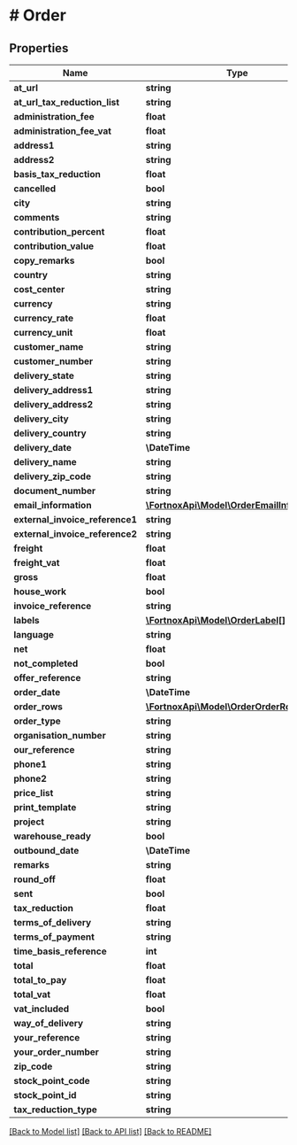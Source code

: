# # Order

## Properties

Name | Type | Description | Notes
------------ | ------------- | ------------- | -------------
**at_url** | **string** |  | [optional]
**at_url_tax_reduction_list** | **string** |  | [optional]
**administration_fee** | **float** |  | [optional]
**administration_fee_vat** | **float** |  | [optional]
**address1** | **string** |  | [optional]
**address2** | **string** |  | [optional]
**basis_tax_reduction** | **float** |  | [optional]
**cancelled** | **bool** |  | [optional]
**city** | **string** |  | [optional]
**comments** | **string** |  | [optional]
**contribution_percent** | **float** |  | [optional]
**contribution_value** | **float** |  | [optional]
**copy_remarks** | **bool** |  | [optional]
**country** | **string** |  | [optional]
**cost_center** | **string** |  | [optional]
**currency** | **string** |  | [optional]
**currency_rate** | **float** |  | [optional]
**currency_unit** | **float** |  | [optional]
**customer_name** | **string** |  | [optional]
**customer_number** | **string** |  |
**delivery_state** | **string** |  | [optional]
**delivery_address1** | **string** |  | [optional]
**delivery_address2** | **string** |  | [optional]
**delivery_city** | **string** |  | [optional]
**delivery_country** | **string** |  | [optional]
**delivery_date** | **\DateTime** |  | [optional]
**delivery_name** | **string** |  | [optional]
**delivery_zip_code** | **string** |  | [optional]
**document_number** | **string** |  | [optional]
**email_information** | [**\FortnoxApi\Model\OrderEmailInformation**](OrderEmailInformation.md) |  | [optional]
**external_invoice_reference1** | **string** |  | [optional]
**external_invoice_reference2** | **string** |  | [optional]
**freight** | **float** |  | [optional]
**freight_vat** | **float** |  | [optional]
**gross** | **float** |  | [optional]
**house_work** | **bool** |  | [optional]
**invoice_reference** | **string** |  | [optional]
**labels** | [**\FortnoxApi\Model\OrderLabel[]**](OrderLabel.md) |  | [optional]
**language** | **string** |  | [optional]
**net** | **float** |  | [optional]
**not_completed** | **bool** |  | [optional]
**offer_reference** | **string** |  | [optional]
**order_date** | **\DateTime** |  | [optional]
**order_rows** | [**\FortnoxApi\Model\OrderOrderRow[]**](OrderOrderRow.md) |  | [optional]
**order_type** | **string** |  | [optional]
**organisation_number** | **string** |  | [optional]
**our_reference** | **string** |  | [optional]
**phone1** | **string** |  | [optional]
**phone2** | **string** |  | [optional]
**price_list** | **string** |  | [optional]
**print_template** | **string** |  | [optional]
**project** | **string** |  | [optional]
**warehouse_ready** | **bool** |  | [optional]
**outbound_date** | **\DateTime** |  | [optional]
**remarks** | **string** |  | [optional]
**round_off** | **float** |  | [optional]
**sent** | **bool** |  | [optional]
**tax_reduction** | **float** |  | [optional]
**terms_of_delivery** | **string** |  | [optional]
**terms_of_payment** | **string** |  | [optional]
**time_basis_reference** | **int** |  | [optional]
**total** | **float** |  | [optional]
**total_to_pay** | **float** |  | [optional]
**total_vat** | **float** |  | [optional]
**vat_included** | **bool** |  | [optional]
**way_of_delivery** | **string** |  | [optional]
**your_reference** | **string** |  | [optional]
**your_order_number** | **string** |  | [optional]
**zip_code** | **string** |  | [optional]
**stock_point_code** | **string** |  | [optional]
**stock_point_id** | **string** |  | [optional]
**tax_reduction_type** | **string** |  | [optional]

[[Back to Model list]](../../README.md#models) [[Back to API list]](../../README.md#endpoints) [[Back to README]](../../README.md)
